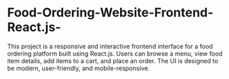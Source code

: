 # Food-Ordering-Website-Frontend-React.js-
This project is a responsive and interactive frontend interface for a food ordering platform built using React.js. Users can browse a menu, view food item details, add items to a cart, and place an order. The UI is designed to be modern, user-friendly, and mobile-responsive.
